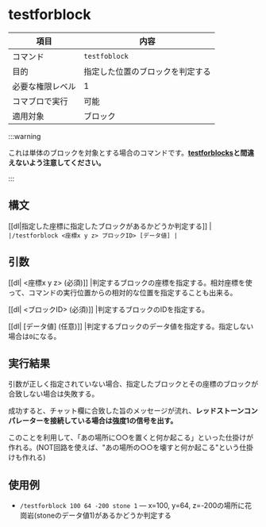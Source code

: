 # testforblock

| 項目 | 内容 |
| --- | --- |
| コマンド | `testfoblock` |
| 目的 | 指定した位置のブロックを判定する |
| 必要な権限レベル | 1 |
| コマブロで実行 | 可能 |
| 適用対象 | ブロック |

:::warning

これは単体のブロックを対象とする場合のコマンドです。**[testforblocks](/docs/minecraft/reference/command-bedrock/testforblocks)と間違えないよう注意してください。**

:::

## 構文

[[dl|指定した座標に指定したブロックがあるかどうか判定する]]
|```
|/testforblock <座標x y z> ブロックID> [データ値]
|```

## 引数

[[dl| <座標x y z> (必須)]]
|判定するブロックの座標を指定する。相対座標を使って、コマンドの実行位置からの相対的な位置を指定することも出来る。

[[dl| <ブロックID> (必須)]]
|判定するブロックのIDを指定する。

[[dl| [データ値] (任意)]]
|判定するブロックのデータ値を指定する。指定しない場合は`0`になる。

## 実行結果

引数が正しく指定されていない場合、指定したブロックとその座標のブロックが合致しない場合は失敗する。

成功すると、チャット欄に合致した旨のメッセージが流れ、**レッドストーンコンパレーターを接続している場合は強度1の信号を出す。**

このことを利用して、「あの場所に○○を置くと何か起こる」といった仕掛けが作れる。(NOT回路を使えば、"あの場所の○○を壊すと何か起こる"という仕掛けも作れる) 

## 使用例

- `/testforblock 100 64 -200 stone 1` ― x=100, y=64, z=-200の場所に花崗岩(stoneのデータ値1)があるかどうか判定する
